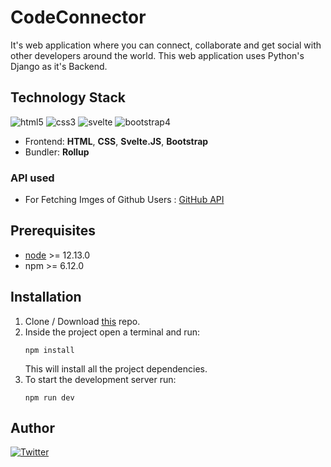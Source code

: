 # CodeConnector

It's web application where you can connect, collaborate and get social with other developers around the world. This web application uses Python's Django as it's Backend.

## Technology Stack
![html5](https://img.shields.io/badge/frontend-html5-orange?style=flat&logo=Html5)
![css3](https://img.shields.io/badge/frontend-css3-blue?style=flat&logo=CSS3)
![svelte](https://img.shields.io/badge/frontend-js-yellow?style=flat&logo=svelte)
![bootstrap4](https://img.shields.io/badge/pre--processor-sass-ff69b4?style=flat&logo=bootstrap)

* Frontend: **HTML**, **CSS**, **Svelte.JS**, **Bootstrap**
* Bundler: **Rollup**

### API used
* For Fetching Imges of Github Users : [GitHub API](https://developer.github.com/v3/)


## Prerequisites
* [node](https://nodejs.org/en/) >= 12.13.0
* npm >= 6.12.0

## Installation

1. Clone / Download [this](https://github.com/Yashas10Gowda/CodeConnectorFE) repo.
2. Inside the project open a terminal and run:
    ```
    npm install
    ```
    This will install all the project dependencies.
3. To start the development server run:
    ```
    npm run dev
    ```

## Author
[![Twitter](https://img.shields.io/badge/follow-%40yacchi_codes-1DA1F2?style=flat&logo=Instagram)](https://www.instagram.com/yacchi_codes) 
